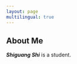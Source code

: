 ```yaml
---
layout: page
multilingual: true
---
```


## About Me
**_Shiguang Shi_** is a student.

<!-- ## Open Source Projects
|Project      |Role        |  Website   | GitHub     |
| ----------- |----------- |----------- |----------- |
| Aeraki Mesh | Creator    | https://aeraki.net  | http://github.com/aeraki-mesh |
| Istio       | Contributor| https://istio.io    | https://github.com/istio/istio|
| Envoy       | Contributor| https://www.envoyproxy.io |https://github.com/envoyproxy/envoy|
| ONAP        | PTL        | https://www.onap.org||
| hugo-theme-cleanwhite | Creator    | https://themes.gohugo.io/themes/hugo-theme-cleanwhite  | https://github.com/zhaohuabing/hugo-theme-cleanwhite | -->
